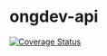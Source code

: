# ongdev-api
[![Coverage Status](https://coveralls.io/repos/github/OngDev/api-gateway/badge.svg?branch=integration)](https://coveralls.io/github/OngDev/api-gateway?branch=integration)

